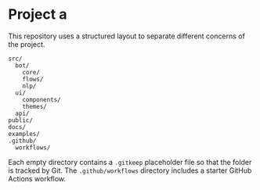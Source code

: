 # Project a

This repository uses a structured layout to separate different concerns of the project.

```
src/
  bot/
    core/
    flows/
    nlp/
  ui/
    components/
    themes/
  api/
public/
docs/
examples/
.github/
  workflows/
```

Each empty directory contains a `.gitkeep` placeholder file so that the folder
is tracked by Git. The `.github/workflows` directory includes a starter GitHub
Actions workflow.

